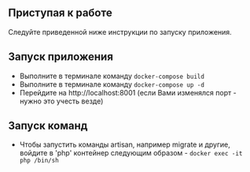 ## Приступая к работе

Следуйте приведенной ниже инструкции по запуску приложения.

## Запуcк приложения

- Выполните в терминале команду ```docker-compose build```
- Выполните в терминале команду ```docker-compose up -d```
- Перейдите на http://localhost:8001 (если Вами изменялся порт - нужно это учесть везде)

## Запуcк команд

- Чтобы запустить команды artisan, например migrate и другие, войдите в 'php' контейнер следующим образом - ```docker exec -it php /bin/sh```



